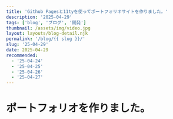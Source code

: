 ```yaml
---
title: 'Github Pagesと11tyを使ってポートフォリオサイトを作りました。'
description: '2025-04-29'
tags: ['blog', 'ブログ', '開発']
thumbnail: /assets/img/video.jpg
layout: layouts/blog-detail.njk
permalink: '/blog/{{ slug }}/'
slug: '25-04-29'
date: 2025-04-29
recommended:
  - '25-04-24'
  - '25-04-25'
  - '25-04-26'
  - '25-04-27'
---
```


# ポートフォリオを作りました。
